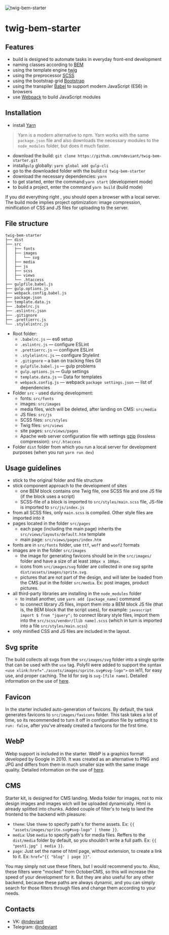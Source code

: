 ![twig-bem-starter](https://i.imgur.com/0AG0txq.png)

# twig-bem-starter

## Features

- build is designed to automate tasks in everyday front-end development
- naming classes according to [BEM](https://ru.bem.info/)
- using the template engine [twig](https://twig.symfony.com/)
- using the preprocessor [SCSS](https://sass-lang.com/)
- using the bootstrap grid [Bootstrap](https://getbootstrap.com/)
- using the transpiler [Babel](https://babeljs.io/) to support modern JavaScript (ES6) in browsers
- use [Webpack](https://webpack.js.org/) to build JavaScript modules

## Installation

- install [Yarn](https://yarnpkg.com/en/docs/install)

> Yarn is a modern alternative to npm. Yarn works with the same `package.json` file and also downloads the necessary modules to the `node_modules` folder, but does it much faster.

- download the build: `git clone https://github.com/ndeviant/twig-bem-starter.git`
- install`gulp` globally: `yarn global add gulp-cli`
- go to the downloaded folder with the build:`cd twig-bem-starter`
- download the necessary dependencies: `yarn`
- to get started, enter the command:`yarn start` (development mode)
- to build a project, enter the command `yarn build` (build mode)

If you did everything right , you should open a browser with a local server.
The build mode implies project optimization: image compression, minification of CSS and JS files for uploading to the server.

## File structure

```
twig-bem-starter
├── dist
├── src
│   ├── fonts
│   ├── images
│   │   └── svg
│   ├── media
│   ├── js
│   ├── scss
│   ├── views
│   └── .htaccess
├── gulpfile.babel.js
├── gulp.options.js
├── webpack.config.babel.js
├── package.json
├── template.data.js
├── .babelrc.js
├── .eslintrc.json
├── .gitignore
├── .prettierrc.js
└── .stylelintrc.js
```

- Root folder:
  - `.babelrc.js` — es6 setup
  - `.eslintrc.js` — configure ESLint
  - `.prettierrc.js` — configure ESLint
  - `.stylelintrc.js` — configure Stylelint
  - `.gitignore` – a ban on tracking files Git
  - `gulpfile.babel.js` — gulp problems
  - `gulp.options.js` — Gulp settings
  - `template.data.js` — Data for templates
  - `webpack.config.js` — webpack `package settings.json` — list of dependencies
- Folder `src` - used during development:
  - fonts: `src/fonts`
  - images: `src/images`
  - media files, wich will be deleted, after landing on CMS: `src/media`
  - JS files: `src/js`
  - SCSS files: `src/styles`
  - Twig files: `src/views`
  - site pages: `src/views/pages`
  - Apache web server configuration file with settings [gzip](https://habr.com/ru/post/221849/) (lossless compression): `src/.htaccess`
- Folder `dist` folder from which you run a local server for development purposes (when you run `yarn run dev`)

## Usage guidelines

- stick to the original folder and file structure
- stick component approach to the development of sites
  - one BEM block contains one Twig file, one SCSS file and one JS file (if the block uses a script)
  - SCSS-file of a block is imported to `src/styles/main.scss` file, JS-file is imported to `src/js/index.js`
- from all SCSS files, only `main.scss` is compiled. Other style files are imported into it
- pages located in the folder `src/pages`
  - each page (including the main page) inherits the `src/views/layouts/default.htm` template
  - main page: `src/views/pages/index.htm`
- fonts are in `src/fonts` folder, use `ttf`, `woff` and `woof2` formats
- images are in the folder `src/images`
  - the image for generating favicons should be in the `src/images/` folder and have a size of at least `100px x 100px`.
  - icons from `src/images/svg` folder are collected in one svg sprite `dist/assets/images/sprite.svg`.
  - pictures that are not part of the design, and will later be loaded from the CMS put in the folder `src/media`. Ex: post images, product pictures.
- all third-party libraries are installing in the `node_modules` folder
  - to install another, use `yarn add [package_name]` command
  - to connect library JS files, import them into a BEM block JS file (that is, the BEM block that the script uses), for example:
    `javascript import $ from "jquery";` to connect library style files, import them into the `src/scss/vendor/[lib name].scss` (which in turn is imported into a file `src/styles/main.scss`)
- only minified CSS and JS files are included in the layout.

## Svg sprite

The build collects all svgs from the `src/images/svg` folder into a single sprite that can be used with the `use` tag. Polyfil were added to support the syntax `<use xlink:href="./assets/images/sprite.svg#svg-logo">` on ie11, for easy use, and proper caching. The Id for svg is `svg-[file name]`. Detailed information on the use of [here](https://css-tricks.com/svg-sprites-use-better-icon-fonts/).

## Favicon

In the starter included auto-generation of favicons. By default, the task generates favicons to `src/images/favicons` folder. This task takes a lot of time, so its recommended to turn it off in configuration file by setting it to `run: false`, after you've already created a favicons for the first time.

## WebP 

Webp support is included in the starter. WebP is a graphics format developed by Google in 2010. It was created as an alternative to PNG and JPG and differs from them in much smaller size with the same image quality. Detailed information on the use of [here](https://vk.com/@vk_it-webp).

## CMS

Starter kit, is designed for CMS landing. Media folder for images, not to mix design images and images wich will be uploaded dynamically. Html is already splitted into chunks. Added couple of filter's to twig to land the frontend to the backend with pleasure:

- `theme`: Use `theme` to specify path's for theme assets. Ex: `{{ "assets/images/sprite.svg#svg-logo" | theme }}`.
- `media`: Use `media` to specify path's for media files. Reffers to the `dist/media` folder by default, so you shouldn't write a full path. Ex: `{{ "post1.jpg" | media }}`.
- `page`: Just set the name of html page, without extension, to create a link to it. Ex: `href="{{ "blog" | page }}"`.

You may simply not use these filters, but I would recommend you to. Also, these filters were "mocked" from OctoberCMS, so this will increase the speed of your development for it. But they are also useful for any other backend, because these paths are always dynamic, and you can simply search for those filters through files and change them according to your needs.

## Contacts

- VK: [@ndeviant](https://vk.com/ndeviant)
- Telegram: [@ndeviant](https://t-do.ru/ndeviant)

